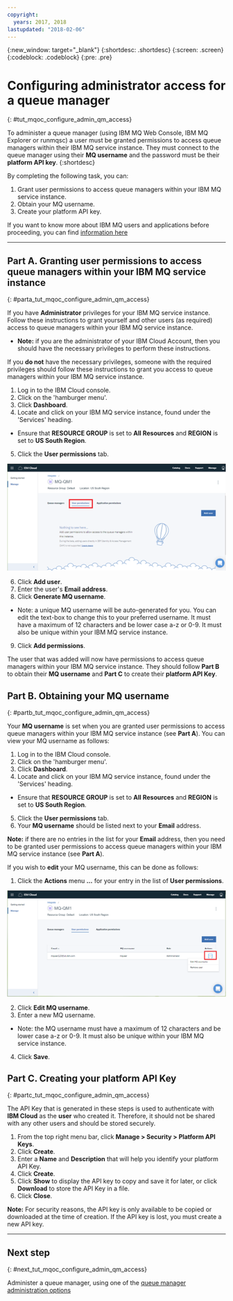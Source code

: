 ```yaml
---
copyright:
  years: 2017, 2018
lastupdated: "2018-02-06"
---
```


{:new_window: target="_blank"}
{:shortdesc: .shortdesc}
{:screen: .screen}
{:codeblock: .codeblock}
{:pre: .pre}

# Configuring administrator access for a queue manager
{: #tut_mqoc_configure_admin_qm_access}

To administer a queue manager (using IBM MQ Web Console, IBM MQ Explorer or runmqsc) a user must be granted permissions to access queue managers within their IBM MQ service instance.  They must connect to the queue manager using their **MQ username** and the password must be their **platform API key**.
{:shortdesc}

By completing the following task, you can:
1. Grant user permissions to access queue managers within your IBM MQ service instance.
2. Obtain your MQ username.
3. Create your platform API key.

If you want to know more about IBM MQ users and applications before proceeding, you
can find [information here](/docs/services/mqcloud/mqoc_configure_users_and_apps.html)

---

## Part A. Granting user permissions to access queue managers within your IBM MQ service instance
{: #parta_tut_mqoc_configure_admin_qm_access}

If you have **Administrator** privileges for your IBM MQ service instance.  Follow these instructions to grant yourself and other users (as required) access to queue managers within your IBM MQ service instance.
  * **Note:** if you are the administrator of your IBM Cloud Account, then you should have the necessary privileges to perform these instructions.

If you **do not** have the necessary privileges, someone with the required privileges should follow these instructions to grant you access to queue managers within your IBM MQ service instance.

1. Log in to the IBM Cloud console.
2. Click on the 'hamburger menu'.
3. Click **Dashboard**.
4. Locate and click on your IBM MQ service instance, found under the 'Services' heading.
  * Ensure that **RESOURCE GROUP** is set to **All Resources** and **REGION** is set to **US South Region**.
5. Click the **User permissions** tab.

 ![Image showing the location of the User permissions tab](../images/mqoc_admin_access_user_perms_tab.png)

6. Click **Add user**.
7. Enter the user's **Email address**.
8. Click **Generate MQ username**.
  * Note: a unique MQ username will be auto-generated for you.  You can edit the text-box to change this to your preferred username.  It must have a maximum of 12 characters and be lower case a-z or 0-9.  It must also be unique within your IBM MQ service instance.
9. Click **Add permissions**.

The user that was added will now have permissions to access queue managers within your IBM MQ service instance.  They should follow **Part B** to obtain their **MQ username** and **Part C** to create their **platform API Key**.

## Part B. Obtaining your MQ username
{: #partb_tut_mqoc_configure_admin_qm_access}

Your **MQ username** is set when you are granted user permissions to access queue managers within your IBM MQ service instance (see **Part A**).  You can view your MQ username as follows:

1. Log in to the IBM Cloud console.
2. Click on the 'hamburger menu'.
3. Click **Dashboard**.
4. Locate and click on your IBM MQ service instance, found under the 'Services' heading.
  * Ensure that **RESOURCE GROUP** is set to **All Resources** and **REGION** is set to **US South Region**.
5. Click the **User permissions** tab.
6. Your **MQ username** should be listed next to your **Email** address.

**Note:** if there are no entries in the list for your **Email** address, then you need to be granted user permissions to access queue managers within your IBM MQ service instance (see **Part A**).

If you wish to **edit** your MQ username, this can be done as follows:

1. Click the **Actions** menu **...** for your entry in the list of **User permissions**.

 ![Image showing the location of the action button](../images/mqoc_admin_access_action_button.png)

2. Click **Edit MQ username**.
3. Enter a new MQ username.
  * Note: the MQ username must have a maximum of 12 characters and be lower case a-z or 0-9.  It must also be unique within your IBM MQ service instance.
4. Click **Save**.

## Part C. Creating your platform API Key
{: #partc_tut_mqoc_configure_admin_qm_access}

The API Key that is generated in these steps is used to authenticate with **IBM Cloud** as the **user** who created it.  Therefore, it should not be shared with any other users and should be stored securely.

1. From the top right menu bar, click **Manage > Security > Platform API Keys**.
2. Click **Create**.
3. Enter a **Name** and **Description** that will help you identify your platform API Key.
4. Click **Create**.
5. Click **Show** to display the API key to copy and save it for later, or click **Download** to store the API Key in a file.
6. Click **Close**.

**Note:** For security reasons, the API key is only available to be copied or downloaded at the time of creation.  If the API key is lost, you must create a new API key.

---

## Next step
{: #next_tut_mqoc_configure_admin_qm_access}

Administer a queue manager, using one of the [queue manager administration options](/docs/services/mqcloud/mqoc_admin_qm.html)
